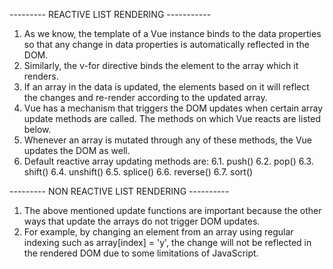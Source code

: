 --------- REACTIVE LIST RENDERING -----------

1. As we know, the template of a Vue instance binds to the data properties so that any change in data properties is automatically reflected in the DOM. 
2. Similarly, the v-for directive binds the element to the array which it renders.
3. If an array in the data is updated, the elements based on it will reflect the changes and re-render according to the updated array.
4. Vue has a mechanism that triggers the DOM updates when certain array update methods are called. The methods on which Vue reacts are listed below.
5. Whenever an array is mutated through any of these methods, the Vue updates the DOM as well.
6. Default reactive array updating methods are:
    6.1. push()
    6.2. pop()
    6.3. shift()
    6.4. unshift()
    6.5. splice()
    6.6. reverse()
    6.7. sort()


--------- NON REACTIVE LIST RENDERING ----------

1. The above mentioned update functions are important because the other ways that update the arrays do not trigger DOM updates.
2. For example, by changing an element from an array using regular indexing such as array[index] = 'y', the change will not be reflected in the rendered DOM due to some limitations of JavaScript.